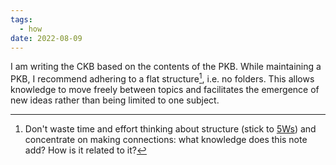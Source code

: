 ```yaml
---
tags:
  - how
date: 2022-08-09
---
```


I am writing the CKB based on the contents of the PKB. While maintaining a PKB, I recommend adhering to a flat structure[^202208091548-1], i.e. no folders. This allows knowledge to move freely between topics and facilitates the emergence of new ideas rather than being limited to one subject.

[^202208091548-1]: Don't waste time and effort thinking about structure (stick to [5Ws](..\The%205%20Ws%20and%201%20H.md)) and concentrate on making connections: what knowledge does this note add? How is it related to it?
